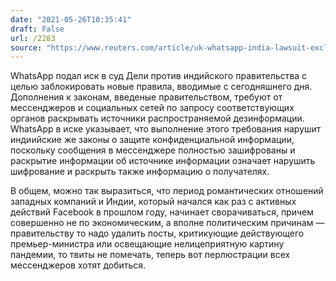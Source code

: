 ```yaml
---
date: "2021-05-26T10:35:41"
draft: False
url: /2283
source: "https://www.reuters.com/article/uk-whatsapp-india-lawsuit-exclusive/exclusive-whatsapp-sues-india-govt-says-new-rules-mean-end-to-privacy-sources-idUSKCN2D707P"
---
```


WhatsApp подал иск в суд Дели против индийского правительства с целью заблокировать новые правила, вводимые с сегодняшнего дня. Дополнения к законам, введеные правительством, требуют от мессенджеров и социальных сетей по запросу соответствующих органов раскрывать источники распространяемой дезинформации. WhatsApp в иске указывает, что выполнение этого требования нарушит индиийские же законы о защите конфиденциальной информации, поскольку сообщения в мессенджере полностью зашифрованы и раскрытие информации об источнике информации означает нарушить шифрование и раскрыть также информацию о получателях.

В общем, можно так выразиться, что период романтических отношений западных компаний и Индии, который начался как раз с активных действий Facebook в прошлом году, начинает сворачиваться, причем совершенно не по экономическим, а вполне политическим причинам — правительству то надо удалить посты, критикующие действующего премьер-министра или освещающие нелицеприятную картину пандемии, то твиты не помечать, теперь вот перлюстрации всех мессенджеров хотят добиться.
